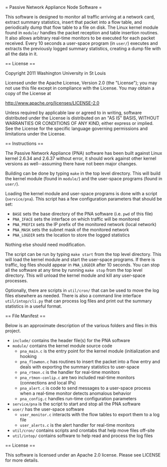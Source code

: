 = Passive Network Appliance Node Software =

This software is designed to monitor all traffic arriving at a network
card, extract summary statistics, insert that packet into a flow table, and
periodically dump that flow table to a file on disk.  The Linux kernel
module found in `module/` handles the packet reception and table insertion
routines.  It also allows arbitrary real-time monitors to be executed for
each packet received.  Every 10 seconds a user-space program (in `user/`)
executes and extracts the previously logged summary statistics, creating a
dump file with all the data in it.

== License ==

Copyright 2011 Washington University in St Louis

Licensed under the Apache License, Version 2.0 (the "License");
you may not use this file except in compliance with the License.
You may obtain a copy of the License at

   http://www.apache.org/licenses/LICENSE-2.0

Unless required by applicable law or agreed to in writing, software
distributed under the License is distributed on an "AS IS" BASIS,
WITHOUT WARRANTIES OR CONDITIONS OF ANY KIND, either express or implied.
See the License for the specific language governing permissions and
limitations under the License.

== Instructions ==

The Passive Network Appliance (PNA) software has been built against Linux
kernel 2.6.34 and 2.6.37 without error, it should work against other kernel
versions as well--assuming there have not been major changes.

Building can be done by typing `make` in the top level directory.  This
will build the kernel module (found in `module/`) and the user-space programs
(found in `user/`).

Loading the kernel module and user-space programs is done with a script
(`service/pna`).  This script has a few configuration parameters that should
be set:

 - `BASE` sets the base directory of the PNA software (i.e. `pwd` of this file)
 - `PNA_IFACE` sets the interface on which traffic will be monitored
 - `PNA_PREFIX` sets the IP prefix of the monitored network (local network)
 - `PNA_MASK` sets the subnet mask of the monitored network
 - `PNA_LOGDIR` sets the location to store the logged statistics

Nothing else should need modification.

The script can be run by typing `make start` from the top level directory.
This will load the kernel module and start the user-space programs.  If
there is traffic, log files should appear in `PNA_LOGDIR` after 10 seconds.
You can stop all the software at any time by running `make stop` from the
top level directory.  This will unload the kernel module and kill any
user-space processes.

Optionally, there are scripts in `util/cron/` that can be used to move the
log files elsewhere as needed.  There is also a command line interface
`util/intop/cli.py` that can process log files and print out the summary
statistics in a useful format.

== File Manifest ==

Below is an approximate description of the various folders and files in
this project.

 - `include/` contains the header file(s) for the PNA software
 - `module/` contains the kernel module source code
   - `pna_main.c` is the entry point for the kernel module (initialization
     and hooking
   - `pna_flowmon.c` has routines to insert the packet into a flow entry
     and deals with exporting the summary statistics to user-space
   - `pna_rtmon.c` is the handler for real-time monitors
   - `pna_rtmon-conlip.c` are two included real-time monitors (connections
     and local IPs)
   - `pna_alert.c` is code to send messages to a user-space process when a
     real-time monitor detects anomalous behavior
   - `pna_config.c` handles run-time configuration parameters
 - `service/pna` is the script to start and stop all the PNA software
 - `user/` has the user-space software
   - `user_monitor.c` interacts with the flow tables to export them to a
     log file
   - `user_alerts.c` is the alert handler for real-time monitors
 - `util/cron/` contains scripts and crontabs that help move files off-site
 - `util/intop/` contains software to help read and process the log files

== License ==

This software is licensed under an Apache 2.0 license.  Please see LICENSE
for more details.
